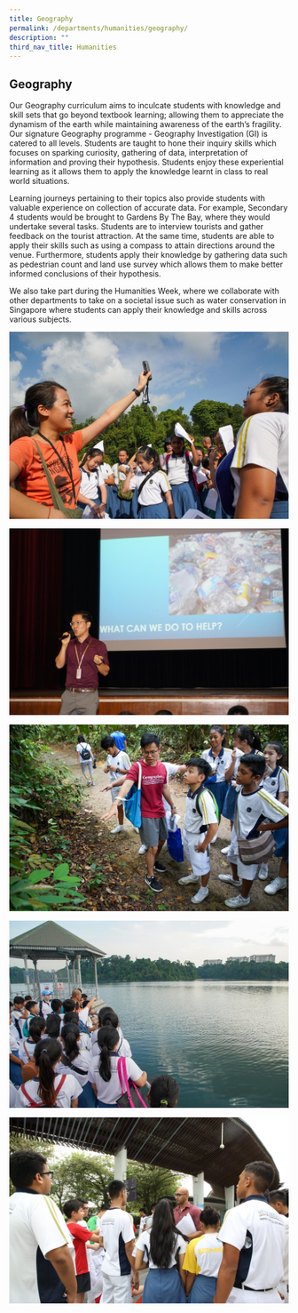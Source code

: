 ```yaml
---
title: Geography
permalink: /departments/humanities/geography/
description: ""
third_nav_title: Humanities
---
```

## **Geography**

Our Geography curriculum aims to inculcate students with knowledge and skill sets that go beyond textbook learning; allowing them to appreciate the dynamism of the earth while maintaining awareness of the earth’s fragility. Our signature Geography programme - Geography Investigation (GI) is catered to all levels. Students are taught to hone their inquiry skills which focuses on sparking curiosity, gathering of data, interpretation of information and proving their hypothesis. Students enjoy these experiential learning as it allows them to apply the knowledge learnt in class to real world situations. 

Learning journeys pertaining to their topics also provide students with valuable experience on collection of accurate data. For example, Secondary 4 students would be brought to Gardens By The Bay, where they would undertake several tasks. Students are to interview tourists and gather feedback on the tourist attraction. At the same time, students are able to apply their skills such as using a compass to attain directions around the venue. Furthermore, students apply their knowledge by gathering data such as pedestrian count and land use survey which allows them to make better informed conclusions of their hypothesis.

We also take part during the Humanities Week, where we collaborate with other departments to take on a societal issue such as water conservation in Singapore where students can apply their knowledge and skills across various subjects. 

![Geography](/images/Departments/hum-geo1.jpg)

![Geography](/images/Departments/hum-geo2.jpg)

![Geography](/images/Departments/hum-geo3.jpg)

![Geography](/images/Departments/hum-geo4.jpg)

![Geography](/images/Departments/hum-geo5.jpg)